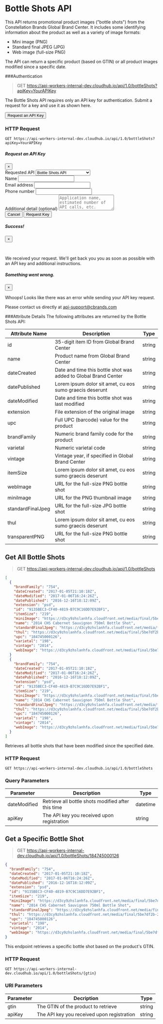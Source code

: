 # <i class="fa fa-picture-o wide-icon" aria-hidden="true"></i>Bottle Shots API

This API returns promotional product images ("bottle shots") from the Constellation Brands Global Brand Center. It includes some identifying information about the product as well as a variety of image formats:

* Mini image (PNG)
* Standard final JPEG (JPG)
* Web image (full-size PNG)

The API can return a specific product (based on GTIN) or all product images modified since a specific date.

###Authentication

> GET https://api-workers-internal-dev.cloudhub.io/api/1.0/bottleShots?apiKey=YourAPIKey

The Bottle Shots API requires only an API key for authentication. Submit a request for a key and use it as shown here.

<button type="button" class="btn btn-primary" data-toggle="modal" data-target="#requestKeyModal">
  <i class="fa fa-key wide-icon" aria-hidden="true"></i>Request an API Key
</button>

### HTTP Request

`GET https://api-workers-internal-dev.cloudhub.io/api/1.0/bottleShots?apiKey=YourAPIKey`

<div class="modal" id="requestKeyModal" tabindex="-1" role="dialog" aria-labelledby="requestKeyModalLabel" aria-hidden="true">
  <div class="modal-dialog" role="document">
    <div class="modal-content">
      <div class="modal-header">
        <h5 class="modal-title" id="requestKeyModalLabel">Request an API Key</h5>
        <button type="button" class="close" data-dismiss="modal" aria-label="Close">
          <span aria-hidden="true">&times;</span>
        </button>
      </div>
      <form id="requestForm" method="post">
        <div class="modal-body">
          <div class="form-group">
            <label for="apiSelect">Requested API</label>
            <select class="form-control" id="apiSelect">
              <option>Bottle Shots API</option>
              <option>Worker Demographics API</option>
            </select>
          </div>
          <div class="form-group">
            <label for="name-input">Name</label>
            <input class="form-control" type="text" id="name-input" name="name">
          </div>
          <div class="form-group">
            <label for="email-input">Email address</label>
            <input type="email" class="form-control" id="email-input" name="email">
          </div>
          <div class="form-group">
            <label for="phone-input">Phone number</label>
            <input type="tel" class="form-control" id="phone-input" name="phone">
          </div>
          <div class="form-group">
            <label for="optional-input">Additional detail (optional)</label>
            <textarea class="form-control" id="optional-input" rows="3" placeholder="Application name, estimated number of API calls, etc."></textarea>
          </div>
        </div>
        <div class="modal-footer">
          <button type="button" class="btn btn-secondary" data-dismiss="modal">Cancel</button>
          <button type="submit" class="btn btn-primary" id="submit">Request Key</button>
        </div>
      </form>
    </div>
  </div>
</div>

<div class="modal fade" id="successModal" tabindex="-1" role="dialog" aria-labelledby="successModalLabel" aria-hidden="true">
  <div class="modal-dialog" role="document">
    <div class="modal-content">
      <div class="modal-header">
        <h5 class="modal-title" id="exampleModalLabel">Success!</h5>
        <button type="button" class="close" data-dismiss="modal" aria-label="Close">
          <span aria-hidden="true">&times;</span>
        </button>
      </div>
      <div class="modal-body">
        <div class="container-fluid">
          <div class="row">
            <div class="col-md-2">
              <h1><i class="fa fa-check-circle-o fa-4" aria-hidden="true"></i></h1>
            </div>
            <div class="col-md-10">
              <p style="padding-top: 5px;">We received your request. We'll get back you you as soon as possible with an API key and additional instructions.</p>
            </div>
          </div>
        </div>
      </div>
    </div>
  </div>
</div>

<div class="modal fade" id="failureModal" tabindex="-1" role="dialog" aria-labelledby="failureModalLabel" aria-hidden="true">
  <div class="modal-dialog" role="document">
    <div class="modal-content">
      <div class="modal-header">
        <h5 class="modal-title" id="exampleModalLabel">Something went wrong.</h5>
        <button type="button" class="close" data-dismiss="modal" aria-label="Close">
          <span aria-hidden="true">&times;</span>
        </button>
      </div>
      <div class="modal-body">
        <div class="container-fluid">
          <div class="col-md-3">
            <i class="fa fa-times-circle-o fa-4" aria-hidden="true"></i>
          </div>
          <div class="col-md-9">
            <p>Whoops! Looks like there was an error while sending your API key request.</p>
            <p>Please contact us directly at <a href="mailto:api-support@cbrands.com">api-support@cbrands.com</a></p>
          </div>
        </div>
      </div>
    </div>
  </div>
</div>

###Attribute Details
The following attributes are returned by the Bottle Shots API:

Attribute Name | Description | Type
--------- | ------- | -----------
id | 35-digit item ID from Global Brand Center | string
name | Product name from Global Brand Center | string
dateCreated | Date and time this bottle shot was added to Global Brand Center | string
datePublished | Lorem ipsum dolor sit amet, cu eos sumo graecis deserunt | string
dateModified | Date and time this bottle shot was last modified | string
extension | File extension of the original image | string
upc | Full UPC (barcode) value for the product | string
brandFamily | Numeric brand family code for the product | string
varietal | Numeric varietal code | string
vintage | Vintage year, if specified in Global Brand Center | string
itemSize | Lorem ipsum dolor sit amet, cu eos sumo graecis deserunt | string
webImage | URL for the full-size PNG bottle shot | string
miniImage | URL for the PNG thumbnail image | string
standardFinalJpeg | URL for the full-size JPG bottle shot | string
thul | Lorem ipsum dolor sit amet, cu eos sumo graecis deserunt | string
transparentPNG | URL for the full-size PNG bottle shot | string

## Get All Bottle Shots

> GET https://api-workers-internal-dev.cloudhub.io/api/1.0/bottleShots

```json
[
  {
    "brandFamily": "754",
    "dateCreated": "2017-01-05T21:10:18Z",
    "dateModified": "2017-01-06T16:24:26Z",
    "datePublished": "2016-12-16T18:12:09Z",
    "extension": "psd",
    "id": "9135BEC3-CF40-4819-B7C9C16DD7E92BF1",
    "itemSize": "219",
    "miniImage": "https://d3cy9zhslanhfa.cloudfront.net/media/final/5be7df2b-2a56-417f-84fe-dec1227f9116/mini-0AA4663D-852F-4DA2-97877C3DF1AD6BA7.png",
    "name": "2014 CHS Cabernet Sauvignon 750ml Bottle Shot",
    "standardFinalJpeg": "https://d3cy9zhslanhfa.cloudfront.net/media/final/5be7df2b-2a56-417f-84fe-dec1227f9116/Standard Final JPG-CHS_Bottle_Shot.jpg",
    "thul": "https://d3cy9zhslanhfa.cloudfront.net/media/final/5be7df2b-2a56-417f-84fe-dec1227f9116/thul-7ECA50DA-3BF8-4872-9BC1D6B268CFD9F2.png",
    "upc": "184745000126",
    "varietal": "198",
    "vintage": "2014",
    "webImage": "https://d3cy9zhslanhfa.cloudfront.net/media/final/5be7df2b-2a56-417f-84fe-dec1227f9116/webimage-4D27936B-F803-4DC7-80DB39A24800A652.png"
  }
  {
    "brandFamily": "754",
    "dateCreated": "2017-01-05T21:10:18Z",
    "dateModified": "2017-01-06T16:24:26Z",
    "datePublished": "2016-12-16T18:12:09Z",
    "extension": "psd",
    "id": "9135BEC3-CF40-4819-B7C9C16DD7E92BF1",
    "itemSize": "219",
    "miniImage": "https://d3cy9zhslanhfa.cloudfront.net/media/final/5be7df2b-2a56-417f-84fe-dec1227f9116/mini-0AA4663D-852F-4DA2-97877C3DF1AD6BA7.png",
    "name": "2014 CHS Cabernet Sauvignon 750ml Bottle Shot",
    "standardFinalJpeg": "https://d3cy9zhslanhfa.cloudfront.net/media/final/5be7df2b-2a56-417f-84fe-dec1227f9116/Standard Final JPG-CHS_Bottle_Shot.jpg",
    "thul": "https://d3cy9zhslanhfa.cloudfront.net/media/final/5be7df2b-2a56-417f-84fe-dec1227f9116/thul-7ECA50DA-3BF8-4872-9BC1D6B268CFD9F2.png",
    "upc": "184745000126",
    "varietal": "198",
    "vintage": "2014",
    "webImage": "https://d3cy9zhslanhfa.cloudfront.net/media/final/5be7df2b-2a56-417f-84fe-dec1227f9116/webimage-4D27936B-F803-4DC7-80DB39A24800A652.png"
  }
]
```

Retrieves all bottle shots that have been modified since the specified date.

### HTTP Request

`GET https://api-workers-internal-dev.cloudhub.io/api/1.0/bottleShots`

### Query Parameters

Parameter | Description | Type
--------- | ------- | -----------
dateModified | Retrieve all bottle shots modified after this time | datetime
apiKey | The API key you received upon registration | string

## Get a Specific Bottle Shot

> GET https://api-workers-internal-dev.cloudhub.io/api/1.0/bottleShots/184745000126

```json
{
  "brandFamily": "754",
  "dateCreated": "2017-01-05T21:10:18Z",
  "dateModified": "2017-01-06T16:24:26Z",
  "datePublished": "2016-12-16T18:12:09Z",
  "extension": "psd",
  "id": "9135BEC3-CF40-4819-B7C9C16DD7E92BF1",
  "itemSize": "219",
  "miniImage": "https://d3cy9zhslanhfa.cloudfront.net/media/final/5be7df2b-2a56-417f-84fe-dec1227f9116/mini-0AA4663D-852F-4DA2-97877C3DF1AD6BA7.png",
  "name": "2014 CHS Cabernet Sauvignon 750ml Bottle Shot",
  "standardFinalJpeg": "https://d3cy9zhslanhfa.cloudfront.net/media/final/5be7df2b-2a56-417f-84fe-dec1227f9116/Standard Final JPG-CHS_Bottle_Shot.jpg",
  "thul": "https://d3cy9zhslanhfa.cloudfront.net/media/final/5be7df2b-2a56-417f-84fe-dec1227f9116/thul-7ECA50DA-3BF8-4872-9BC1D6B268CFD9F2.png",
  "upc": "184745000126",
  "varietal": "198",
  "vintage": "2014",
  "webImage": "https://d3cy9zhslanhfa.cloudfront.net/media/final/5be7df2b-2a56-417f-84fe-dec1227f9116/webimage-4D27936B-F803-4DC7-80DB39A24800A652.png"
}
```

This endpoint retrieves a specific bottle shot based on the product's GTIN.

### HTTP Request

`GET https://api-workers-internal-dev.cloudhub.io/api/1.0/bottleShots/{gtin}`

### URI Parameters

Parameter | Decription | Type
--------- | ------- | -----------
gtin | The GTIN of the product to retrieve | string
apiKey | The API key you received upon registration | string